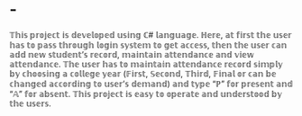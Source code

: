 # -
𝕋𝕙𝕚𝕤 𝕡𝕣𝕠𝕛𝕖𝕔𝕥 𝕚𝕤 𝕕𝕖𝕧𝕖𝕝𝕠𝕡𝕖𝕕 𝕦𝕤𝕚𝕟𝕘 ℂ# 𝕝𝕒𝕟𝕘𝕦𝕒𝕘𝕖.  ℍ𝕖𝕣𝕖, 𝕒𝕥 𝕗𝕚𝕣𝕤𝕥 𝕥𝕙𝕖 𝕦𝕤𝕖𝕣 𝕙𝕒𝕤 𝕥𝕠 𝕡𝕒𝕤𝕤 𝕥𝕙𝕣𝕠𝕦𝕘𝕙 𝕝𝕠𝕘𝕚𝕟 𝕤𝕪𝕤𝕥𝕖𝕞 𝕥𝕠 𝕘𝕖𝕥 𝕒𝕔𝕔𝕖𝕤𝕤, 𝕥𝕙𝕖𝕟 𝕥𝕙𝕖 𝕦𝕤𝕖𝕣 𝕔𝕒𝕟 𝕒𝕕𝕕 𝕟𝕖𝕨 𝕤𝕥𝕦𝕕𝕖𝕟𝕥’𝕤 𝕣𝕖𝕔𝕠𝕣𝕕, 𝕞𝕒𝕚𝕟𝕥𝕒𝕚𝕟 𝕒𝕥𝕥𝕖𝕟𝕕𝕒𝕟𝕔𝕖 𝕒𝕟𝕕 𝕧𝕚𝕖𝕨 𝕒𝕥𝕥𝕖𝕟𝕕𝕒𝕟𝕔𝕖. 𝕋𝕙𝕖 𝕦𝕤𝕖𝕣 𝕙𝕒𝕤 𝕥𝕠 𝕞𝕒𝕚𝕟𝕥𝕒𝕚𝕟 𝕒𝕥𝕥𝕖𝕟𝕕𝕒𝕟𝕔𝕖 𝕣𝕖𝕔𝕠𝕣𝕕 𝕤𝕚𝕞𝕡𝕝𝕪 𝕓𝕪 𝕔𝕙𝕠𝕠𝕤𝕚𝕟𝕘 𝕒 𝕔𝕠𝕝𝕝𝕖𝕘𝕖 𝕪𝕖𝕒𝕣 (𝔽𝕚𝕣𝕤𝕥, 𝕊𝕖𝕔𝕠𝕟𝕕, 𝕋𝕙𝕚𝕣𝕕, 𝔽𝕚𝕟𝕒𝕝 𝕠𝕣 𝕔𝕒𝕟 𝕓𝕖 𝕔𝕙𝕒𝕟𝕘𝕖𝕕 𝕒𝕔𝕔𝕠𝕣𝕕𝕚𝕟𝕘 𝕥𝕠 𝕦𝕤𝕖𝕣’𝕤 𝕕𝕖𝕞𝕒𝕟𝕕) 𝕒𝕟𝕕 𝕥𝕪𝕡𝕖 “ℙ” 𝕗𝕠𝕣 𝕡𝕣𝕖𝕤𝕖𝕟𝕥 𝕒𝕟𝕕 “𝔸” 𝕗𝕠𝕣 𝕒𝕓𝕤𝕖𝕟𝕥. 𝕋𝕙𝕚𝕤 𝕡𝕣𝕠𝕛𝕖𝕔𝕥 𝕚𝕤 𝕖𝕒𝕤𝕪 𝕥𝕠 𝕠𝕡𝕖𝕣𝕒𝕥𝕖 𝕒𝕟𝕕 𝕦𝕟𝕕𝕖𝕣𝕤𝕥𝕠𝕠𝕕 𝕓𝕪 𝕥𝕙𝕖 𝕦𝕤𝕖𝕣𝕤.
